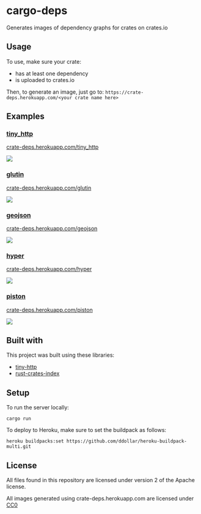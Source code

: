# cargo-deps

Generates images of dependency graphs for crates on crates.io

## Usage

To use, make sure your crate:

* has at least one dependency
* is uploaded to crates.io

Then, to generate an image, just go to: `https://crate-deps.herokuapp.com/<your crate name here>`

## Examples

### [tiny_http](https://crates.io/crates/tiny_http)

[crate-deps.herokuapp.com/tiny_http](https://crate-deps.herokuapp.com/tiny_http)

![](https://crate-deps.herokuapp.com/tiny_http)

### [glutin](https://crates.io/crates/glutin)

[crate-deps.herokuapp.com/glutin](https://crate-deps.herokuapp.com/glutin)

![](https://crate-deps.herokuapp.com/glutin)

### [geojson](https://crates.io/crates/geojson)

[crate-deps.herokuapp.com/geojson](https://crate-deps.herokuapp.com/geojson)

![](https://crate-deps.herokuapp.com/geojson)

### [hyper](https://crates.io/crates/yper)

[crate-deps.herokuapp.com/hyper](https://crate-deps.herokuapp.com/hyper)

![](https://crate-deps.herokuapp.com/hyper)

### [piston](https://crates.io/crates/piston)

[crate-deps.herokuapp.com/piston](https://crate-deps.herokuapp.com/piston)

![](https://crate-deps.herokuapp.com/piston)

## Built with

This project was built using these libraries:

* [tiny-http](https://github.com/frewsxcv/tiny-http)
* [rust-crates-index](https://github.com/frewsxcv/rust-crates-index)

## Setup

To run the server locally:

```
cargo run
```

To deploy to Heroku, make sure to set the buildpack as follows:

```
heroku buildpacks:set https://github.com/ddollar/heroku-buildpack-multi.git
```

## License

All files found in this repository are licensed under version 2 of the Apache license.

All images generated using crate-deps.herokuapp.com are licensed under [CC0](https://creativecommons.org/publicdomain/zero/1.0/)
